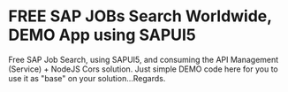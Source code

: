 # FREE SAP JOBs Search Worldwide, DEMO App using SAPUI5
Free SAP Job Search, using SAPUI5, and consuming the API Management (Service) + NodeJS Cors solution. Just simple DEMO code here for you to use it as "base" on your solution...Regards.
